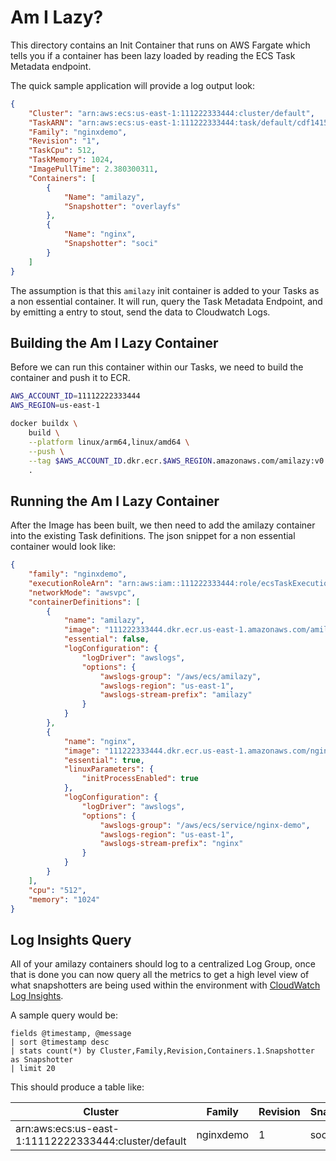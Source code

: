 # Am I Lazy?

This directory contains an Init Container that runs on AWS Fargate which tells
you if a container has been lazy loaded by reading the ECS Task Metadata
endpoint.

The quick sample application will provide a log output look:

```json
{
    "Cluster": "arn:aws:ecs:us-east-1:111222333444:cluster/default",
    "TaskARN": "arn:aws:ecs:us-east-1:111222333444:task/default/cdf1415e0a764dfa9f4f3270f413ea58",
    "Family": "nginxdemo",
    "Revision": "1",
    "TaskCpu": 512,
    "TaskMemory": 1024,
    "ImagePullTime": 2.380300311,
    "Containers": [
        {
            "Name": "amilazy",
            "Snapshotter": "overlayfs"
        },
        {
            "Name": "nginx",
            "Snapshotter": "soci"
        }
    ]
}
```

The assumption is that this `amilazy` init container is added to your Tasks as a
non essential container. It will run, query the Task Metadata Endpoint, and by
emitting a entry to stout, send the data to Cloudwatch Logs.

## Building the Am I Lazy Container

Before we can run this container within our Tasks, we need to build the
container and push it to ECR.

```bash
AWS_ACCOUNT_ID=11112222333444
AWS_REGION=us-east-1

docker buildx \
    build \
    --platform linux/arm64,linux/amd64 \
    --push \
    --tag $AWS_ACCOUNT_ID.dkr.ecr.$AWS_REGION.amazonaws.com/amilazy:v0.1 \
    .
```

## Running the Am I Lazy Container

After the Image has been built, we then need to add the amilazy container into
the existing Task definitions. The json snippet for a non essential container
would look like:

```json
{
    "family": "nginxdemo",
    "executionRoleArn": "arn:aws:iam::111222333444:role/ecsTaskExecutionRole",
    "networkMode": "awsvpc",
    "containerDefinitions": [
        {
            "name": "amilazy",
            "image": "111222333444.dkr.ecr.us-east-1.amazonaws.com/amilazy:v0.2",
            "essential": false,
            "logConfiguration": {
                "logDriver": "awslogs",
                "options": {
                    "awslogs-group": "/aws/ecs/amilazy",
                    "awslogs-region": "us-east-1",
                    "awslogs-stream-prefix": "amilazy"
                }
            }
        },
        {
            "name": "nginx",
            "image": "111222333444.dkr.ecr.us-east-1.amazonaws.com/nginx-demo:latest",
            "essential": true,
            "linuxParameters": {
                "initProcessEnabled": true
            },
            "logConfiguration": {
                "logDriver": "awslogs",
                "options": {
                    "awslogs-group": "/aws/ecs/service/nginx-demo",
                    "awslogs-region": "us-east-1",
                    "awslogs-stream-prefix": "nginx"
                }
            }
        }
    ],
    "cpu": "512",
    "memory": "1024"
}
```

## Log Insights Query

All of your amilazy containers should log to a centralized Log Group, once that
is done you can now query all the metrics to get a high level view of what
snapshotters are being used within the environment with [CloudWatch Log
Insights](https://docs.aws.amazon.com/AmazonCloudWatch/latest/logs/AnalyzingLogData.html).

A sample query would be:

```
fields @timestamp, @message
| sort @timestamp desc
| stats count(*) by Cluster,Family,Revision,Containers.1.Snapshotter as Snapshotter
| limit 20
```

This should produce a table like:

| Cluster                                              | Family    | Revision | Snapshotter | count(*) |
| ---------------------------------------------------- | --------- | -------- | ----------- | -------- |
| arn:aws:ecs:us-east-1:11112222333444:cluster/default | nginxdemo | 1        | soci        | 10       |
